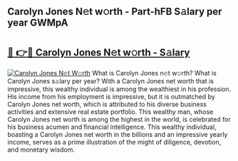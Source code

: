 ## Carolyn Jones N𝚎t w𝚘rth - Part-hFB S𝚊lary per year GWMpA

# <h2><a href="http://gc3v84h.nevu.top/?p=Carolyn+Jones">🔗 👉🔴 Carolyn Jones N𝚎t w𝚘rth - S𝚊lary</a></h2>

[![Carolyn Jones N𝚎t W𝚘rth](https://i.imgur.com/Oavwk0R.jpeg)](http://gc3v84h.nevu.top/?p=Carolyn+Jones)
What is Carolyn Jones n𝚎t w𝚘rth? What is Carolyn Jones s𝚊lary per year?
With a Carolyn Jones net worth that is impressive, this wealthy individual is among the wealthiest in his profession. His income from his employment is impressive, but it is outmatched by Carolyn Jones net worth, which is attributed to his diverse business activities and extensive real estate portfolio. This wealthy man, whose Carolyn Jones net worth is among the highest in the world, is celebrated for his business acumen and financial intelligence. This wealthy individual, boasting a Carolyn Jones net worth in the billions and an impressive yearly income, serves as a prime illustration of the might of diligence, devotion, and monetary wisdom.
